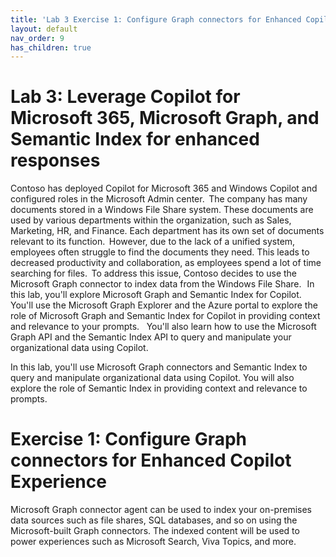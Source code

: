 ```yaml
---
title: 'Lab 3 Exercise 1: Configure Graph connectors for Enhanced Copilot Experience'
layout: default
nav_order: 9
has_children: true
---
```


# Lab 3: Leverage Copilot for Microsoft 365, Microsoft Graph, and Semantic Index for enhanced responses

Contoso has deployed Copilot for Microsoft 365 and Windows Copilot and configured roles in the Microsoft Admin center.  
The company has many documents stored in a Windows File Share system. These documents are used by various departments within the organization, such as Sales, Marketing, HR, and Finance. Each department has its own set of documents relevant to its function.  
However, due to the lack of a unified system, employees often struggle to find the documents they need. This leads to decreased productivity and collaboration, as employees spend a lot of time searching for files.  
To address this issue, Contoso decides to use the Microsoft Graph connector to index data from the Windows File Share.   
In this lab, you'll explore Microsoft Graph and Semantic Index for Copilot. You'll use the Microsoft Graph Explorer and the Azure portal to explore the role of Microsoft Graph and Semantic Index for Copilot in providing context and relevance to your prompts.    
You'll also learn how to use the Microsoft Graph API and the Semantic Index API to query and manipulate your organizational data using Copilot.  
 
In this lab, you'll use Microsoft Graph connectors and Semantic Index to query and manipulate organizational data using Copilot. You will also explore the role of Semantic Index in providing context and relevance to prompts.

# Exercise 1: Configure Graph connectors for Enhanced Copilot Experience

Microsoft Graph connector agent can be used to index your on-premises data sources such as file shares, SQL databases, and so on using the Microsoft-built Graph connectors. The indexed content will be used to power experiences such as Microsoft Search, Viva Topics, and more.

